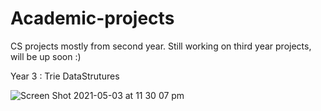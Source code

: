 # Academic-projects
CS projects mostly from second year. Still working on third year projects, will be up soon :)

Year 3 : Trie DataStrutures 

![Screen Shot 2021-05-03 at 11 30 07 pm](https://user-images.githubusercontent.com/81516464/116885891-92d56680-ac67-11eb-96a0-4f08c7d196d3.png)

